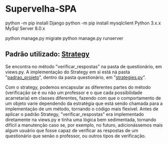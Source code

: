# Supervelha-SPA

python -m pip install Django
python -m pip install mysqlclient
Python 3.x.x
MySql Server 8.0.x

python manage.py migrate
python manage.py runserver

## Padrão utilizado: <a href="https://refactoring.guru/pt-br/design-patterns/strategy">Strategy</a>
Se encontra no método "verificar_respostas" na pasta de questionário, em views.py. A implementação do Strategy em sí está ná pasta "<a href="https://github.com/virocha11/Supervelha-SPA/tree/main/back_end/questionario/padrao_projeto">padrao_projeto</a>", dentro da pasta questionário, em "<a href="https://github.com/virocha11/Supervelha-SPA/blob/main/back_end/questionario/padrao_projeto/strategies.py">strategies.py</a>".

Com o strategy, podemos encapsular as diferentes partes do método (verificação se é ou não um professor e o que cada possibilidade acarretaria) em classes diferentes, fazendo com que o comportamento de um objeto varie dependendo da estratégia que está sendo chamada para a implementação de um método, tornando o código mais flexível.
Antes de aplicar o padrão Strategy, "verificar_respostas" era implementado diretamente na views.py e tinha uma lógica bem sedimentada, tornando difícil a manutenção caso se, por exemplo, no futuro, adicionássemos mais algum usuário que fosse capaz de verificar as respostas de um questionário que senão o professor, ou outros tipos de verificação.
